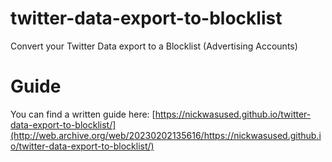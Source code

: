 # twitter-data-export-to-blocklist
Convert your Twitter Data export to a Blocklist (Advertising Accounts)

# Guide

You can find a written guide here: [https://nickwasused.github.io/twitter-data-export-to-blocklist/](http://web.archive.org/web/20230202135616/https://nickwasused.github.io/twitter-data-export-to-blocklist/)
